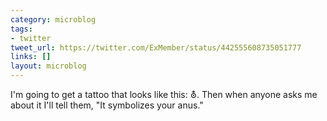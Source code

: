 ```yaml
---
category: microblog
tags:
- twitter
tweet_url: https://twitter.com/ExMember/status/442555608735051777
links: []
layout: microblog
---
```

I'm going to get a tattoo that looks like this: ⛢. Then when anyone asks me about it I'll tell them, "It symbolizes your anus."
